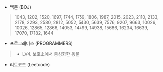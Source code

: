 
- 백준 (BOJ)
> 1043, 1202, 1520, 1697, 1744, 1759, 1806, 1987, 2015, 2023, 2110, 2133, 2178, 2293, 2580, 2812, 5052, 5430, 5639, 7576, 9207, 9663, 10026, 10026, 12865, 12866, 14053, 14499, 14938, 15686, 16234, 16639, 17070, 17182, 1644

- 프로그래머스 (PROGRAMMERS)
> - LV4. 보호소에서 중성화한 동물

- 리트코드 (Leetcode)
> 
